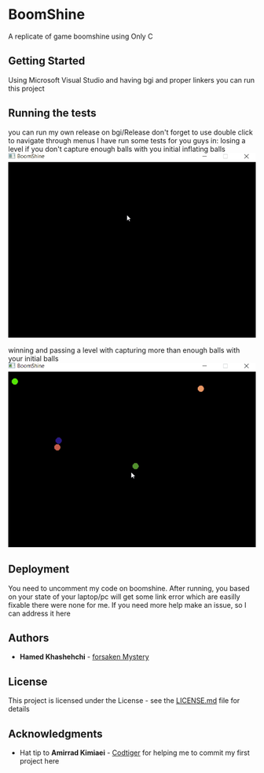 # BoomShine

A replicate of game boomshine using Only C

## Getting Started

Using Microsoft Visual Studio and having bgi and proper linkers you can run this project

## Running the tests

you can run my own release on bgi/Release don't forget to use double click to navigate through menus
I have run some tests for you guys in:
losing a level if you don't capture enough balls with you initial inflating balls
![losing boomshine](https://github.com/forsakenMystery/BoomShine/blob/master/losing_boomshine.gif)

winning and passing a level with capturing more than enough balls with your initial balls
![winning boomshine](https://github.com/forsakenMystery/BoomShine/blob/master/winning_boomshine.gif)

## Deployment

You need to uncomment my code on boomshine. After running, you based on your state of your laptop/pc will get some link error which are easilly fixable there were none for me. If you need more help make an issue, so I can address it here

## Authors

* **Hamed Khashehchi** - [forsaken Mystery](https://github.com/forsakenMystery)

## License

This project is licensed under the License - see the [LICENSE.md](LICENSE.md) file for details

## Acknowledgments

* Hat tip to **Amirrad Kimiaei** - [Codtiger](https://github.com/codtiger)
for helping me to commit my first project here
